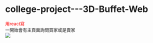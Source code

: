 # college-project---3D-Buffet-Web
<font color=#FF0000>用react寫</font>  
一開始會有主頁面詢問買家或是賣家  
<img src="../Users/29191/OneDrive/桌面/buffet1.png" />
